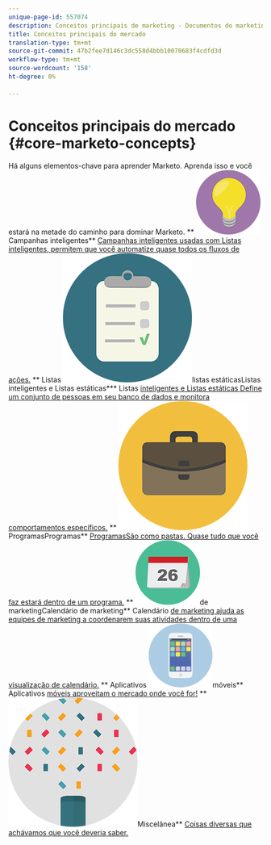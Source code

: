```yaml
---
unique-page-id: 557074
description: Conceitos principais de marketing - Documentos do marketing - Documentação do produto
title: Conceitos principais do mercado
translation-type: tm+mt
source-git-commit: 47b2fee7d146c3dc558d4bbb10070683f4cdfd3d
workflow-type: tm+mt
source-wordcount: '158'
ht-degree: 0%

---
```



# Conceitos principais do mercado {#core-marketo-concepts}

Há alguns elementos-chave para aprender Marketo. Aprenda isso e você estará na metade do caminho para dominar Marketo.
** ![Campanhas inteligentes](assets/seo-01.png)Campanhas inteligentes** [Campanhas inteligentes usadas com Listas inteligentes, permitem que você automatize quase todos os fluxos de ações.](https://docs.marketo.com/display/DOCS/Smart+Campaigns)     ** Listas  ![inteligentes e ](assets/office-35.png)listas estáticasListas inteligentes e Listas estáticas*** Listas  [inteligentes e Listas estáticas Define um conjunto de pessoas em seu banco de dados e monitora comportamentos específicos.](https://docs.marketo.com/display/DOCS/Smart+Lists+and+Static+Lists)     **  ![](assets/office-02.png)ProgramasProgramas**  [ProgramasSão como pastas. Quase tudo que você faz estará dentro de um programa.](https://docs.marketo.com/display/DOCS/Programs)     **  ![Calendário ](assets/office-10.png)de marketingCalendário de marketing** Calendário  [de marketing ajuda as equipes de marketing a coordenarem suas atividades dentro de uma visualização de calendário.](https://docs.marketo.com/display/DOCS/Marketing+Calendar)     ** Aplicativos  ![móveisAplicativos ](assets/mobile-apps.png)móveis** Aplicativos  [móveis aproveitam o mercado onde você for!](core-marketo-concepts/mobile-apps.md)     **  ![](assets/party-11.png)Miscelânea**  [Coisas diversas que achávamos que você deveria saber.](https://docs.marketo.com/display/DOCS/Miscellaneous)